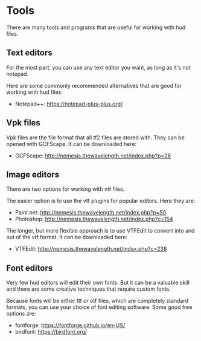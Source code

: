 # Tools

There are many tools and programs that are useful for working with hud files.

## Text editors

For the most part, you can use any text editor you want, as long as it's not notepad.

Here are some commonly recommended alternatives that are good for working with hud files:
* Notepad++: https://notepad-plus-plus.org/

## Vpk files

Vpk files are the file format that all tf2 files are stored with. They can be opened with GCFScape. It can be downloaded here:
* GCFScape: http://nemesis.thewavelength.net/index.php?p=26

## Image editors

There are two options for working with vtf files.

The easier option is to use the vtf plugins for popular editors. Here they are:
* Paint.net: http://nemesis.thewavelength.net/index.php?p=50
* Photoshop: http://nemesis.thewavelength.net/index.php?c=154

The longer, but more flexible approach is to use VTFEdit to convert into and out of the vtf format. It can be downloaded here:
* VTFEdit: http://nemesis.thewavelength.net/index.php?c=238

## Font editors

Very few hud editors will edit their own fonts. But it can be a valuable skill and there are some creative techniques that require custom fonts.

Because fonts will be either ttf or otf files, which are completely standard formats, you can use your choice of font editing software. Some good free options are:
* fontforge: https://fontforge.github.io/en-US/
* birdfont: https://birdfont.org/